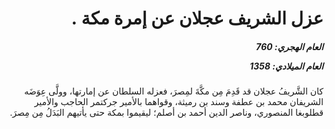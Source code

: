 <h1 dir="rtl">عزل الشريف عجلان عن إمرة مكة .</h1>

<h5 dir="rtl">العام الهجري:  760

العام الميلادي: 1358

</h5>

<p dir="rtl">كان الشَّريفُ عجلان قد قَدِمَ مِن مكَّةَ لمِصرَ، فعزله السلطان عن إمارتها، وولَّى عِوَضَه الشريفان محمد بن عطفة وسند بن رميثة، وقواهما بالأمير جركتمر الحاجب والأمير قطلوبغا المنصوري، وناصر الدين أحمد بن أصلم؛ ليقيموا بمكة حتى يأتيهم البَدَلُ مِن مِصرَ.</p></br>
